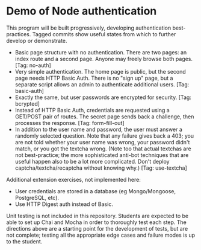 Demo of Node authentication
===========================

This program will be built progressively, developing authentication best-practices.
Tagged commits show useful states from which to further develop or demonstrate.

* Basic page structure with no authentication. There are two pages: an index route
  and a second page. Anyone may freely browse both pages. [Tag: no-auth]
* Very simple authentication. The home page is public, but the second page needs
  HTTP Basic Auth. There is no "sign up" page, but a separate script allows an
  admin to authenticate additional users. [Tag: basic-auth]
* Exactly the same, but user passwords are encrypted for security. [Tag: bcrypted]
* Instead of HTTP Basic Auth, credentials are requested using a GET/POST pair of
  routes. The secret page sends back a challenge, then processes the response.
  [Tag: form-fill-out]
* In addition to the user name and password, the user must answer a randomly
  selected question. Note that any failure gives back a 403; you are not told
  whether your user name was wrong, your password didn't match, or you got the
  textcha wrong. (Note too that actual textchas are not best-practice; the more
  sophisticated anti-bot techniques that are useful happen also to be a lot more
  complicated. Don't deploy captcha/textcha/recaptcha without knowing why.)
  [Tag: use-textcha]

Additional extension exercises, not implemented here:

* User credentials are stored in a database (eg Mongo/Mongoose, PostgreSQL, etc).
* Use HTTP Digest auth instead of Basic.

Unit testing is not included in this repository. Students are expected to be able
to set up Chai and Mocha in order to thoroughly test each step. The directions
above are a starting point for the development of tests, but are not complete;
testing all the appropriate edge cases and failure modes is up to the student.
